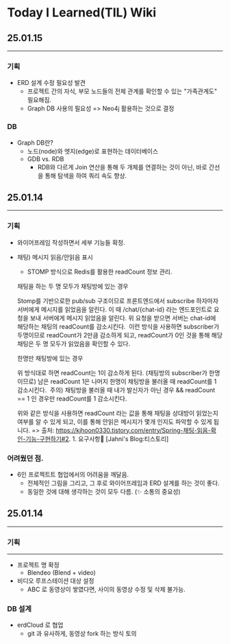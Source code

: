 # Today I Learned(TIL) Wiki

## 25.01.15
---
### 기획
- ERD 설계 수정 필요성 발견
    - 프로젝트 간의 자식, 부모 노드들의 전체 관계를 확인할 수 있는 "가족관계도" 필요해짐.
    - Graph DB 사용의 필요성 => Neo4j 활용하는 것으로 결정

### DB
- Graph DB란?
    - 노드(node)와 엣지(edge)로 표현하는 데이터베이스
    - GDB vs. RDB
        - RDB와 다르게 Join 연산을 통해 두 개체를 연결하는 것이 아닌, 바로 간선을 통해 탐색을 하여 쿼리 속도 향상.

## 25.01.14
---
### 기획
- 와이어프레임 작성하면서 세부 기능들 확정.
- 채팅) 메시지 읽음/안읽음 표시
    - STOMP 방식으로 Redis를 활용한 readCount 정보 관리.
    
    채팅을 하는 두 명 모두가 채팅방에 있는 경우

    Stomp를 기반으로한 pub/sub 구조이므로 프론트엔드에서 subscribe 하자마자 서버에게 메시지를 읽었음을 알린다.
    이 때 /chat/{chat-id} 라는 엔드포인트로 요청을 보내 서버에게 메시지 읽었음을 알린다.
    위 요청을 받으면 서버는 chat-id에 해당하는 채팅의 readCount를 감소시킨다. 
    이런 방식을 사용하면 subscriber가 두명이므로 readCount가 2만큼 감소하게 되고, readCount가 0인 것을 통해 해당 채팅은 두 명 모두가 읽었음을 확인할 수 있다.


    한명만 채팅방에 있는 경우 

    위 방식대로 하면 readCount는 1이 감소하게 된다. (채팅방의 subscriber가 한명이므로)
    남은 readCount 1은 나머지 한명이 채팅방을 불러올 때 readCount를 1 감소시킨다. 
    주의) 채팅방을 불러올 때 내가 발신자가 아닌 경우 && readCount == 1 인 경우만 readCount를 1 감소시킨다.



    위와 같은 방식을 사용하면 readCount 라는 값을 통해 채팅을 상대방이 읽었는지 여부를 알 수 있게 되고, 이를 통해 안읽은 메시지가 몇개 인지도 파악할 수 있게 됩니다.
    => 출처: https://kjhoon0330.tistory.com/entry/Spring-채팅-읽음-확인-기능-구현하기#2. 1. 요구사항📕 [Jahni's Blog:티스토리]

### 어려웠던 점.
- 6인 프로젝트트 협업에서의 어려움을 깨달음.
    - 전체적인 그림을 그리고, 그 후로 와이어프레임과 ERD 설계를 하는 것이 좋다.
    - 동일한 것에 대해 생각하는 것이 모두 다름. (:sparkles: 소통의 중요성)


## 25.01.14
---
### 기획
---
- 프로젝트 명 확정
    - Blendeo (Blend + video)
- 비디오 루프스테이션 대상 설정
    - ABC 로 동영상이 쌓였다면, 사이의 동영상 수정 및 삭제 불가능.

### DB 설계
- erdCloud 로 협업
    - git 과 유사하게, 동영상 fork 하는 방식 토의